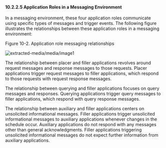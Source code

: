 #### 10.2.2.5 Application Roles in a Messaging Environment

In a messaging environment, these four application roles communicate using specific types of messages and trigger events. The following figure illustrates the relationships between these application roles in a messaging environment:

Figure 10-2. Application role messaging relationships

![extracted-media/media/image1](extracted-media/media/image1.wmf)

The relationship between placer and filler applications revolves around request messages and response messages to those requests. Placer applications trigger request messages to filler applications, which respond to those requests with request response messages.

The relationship between querying and filler applications focuses on query messages and responses. Querying applications trigger query messages to filler applications, which respond with query response messages.

The relationship between auxiliary and filler applications centers on unsolicited informational messages. Filler applications trigger unsolicited informational messages to auxiliary applications whenever changes in the schedule occur. Auxiliary applications do not respond with any messages other than general acknowledgments. Filler applications triggering unsolicited informational messages do not expect further information from auxiliary applications.
